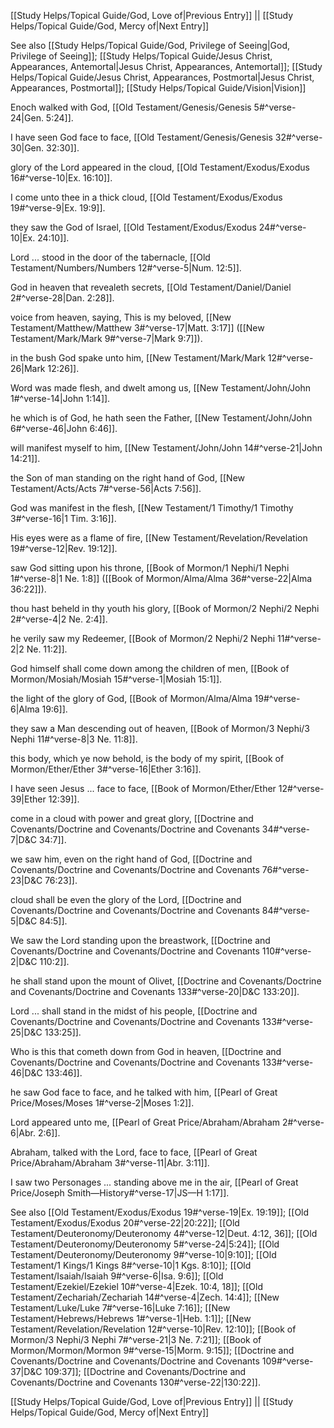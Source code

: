 [[Study Helps/Topical Guide/God, Love of|Previous Entry]]  ||  [[Study Helps/Topical Guide/God, Mercy of|Next Entry]]

 See also [[Study Helps/Topical Guide/God, Privilege of Seeing|God, Privilege of Seeing]]; [[Study Helps/Topical Guide/Jesus Christ, Appearances, Antemortal|Jesus Christ, Appearances, Antemortal]]; [[Study Helps/Topical Guide/Jesus Christ, Appearances, Postmortal|Jesus Christ, Appearances, Postmortal]]; [[Study Helps/Topical Guide/Vision|Vision]]

 Enoch walked with God, [[Old Testament/Genesis/Genesis 5#^verse-24|Gen. 5:24]].

 I have seen God face to face, [[Old Testament/Genesis/Genesis 32#^verse-30|Gen. 32:30]].

 glory of the Lord appeared in the cloud, [[Old Testament/Exodus/Exodus 16#^verse-10|Ex. 16:10]].

 I come unto thee in a thick cloud, [[Old Testament/Exodus/Exodus 19#^verse-9|Ex. 19:9]].

 they saw the God of Israel, [[Old Testament/Exodus/Exodus 24#^verse-10|Ex. 24:10]].

 Lord ... stood in the door of the tabernacle, [[Old Testament/Numbers/Numbers 12#^verse-5|Num. 12:5]].

 God in heaven that revealeth secrets, [[Old Testament/Daniel/Daniel 2#^verse-28|Dan. 2:28]].

 voice from heaven, saying, This is my beloved, [[New Testament/Matthew/Matthew 3#^verse-17|Matt. 3:17]] ([[New Testament/Mark/Mark 9#^verse-7|Mark 9:7]]).

 in the bush God spake unto him, [[New Testament/Mark/Mark 12#^verse-26|Mark 12:26]].

 Word was made flesh, and dwelt among us, [[New Testament/John/John 1#^verse-14|John 1:14]].

 he which is of God, he hath seen the Father, [[New Testament/John/John 6#^verse-46|John 6:46]].

 will manifest myself to him, [[New Testament/John/John 14#^verse-21|John 14:21]].

 the Son of man standing on the right hand of God, [[New Testament/Acts/Acts 7#^verse-56|Acts 7:56]].

 God was manifest in the flesh, [[New Testament/1 Timothy/1 Timothy 3#^verse-16|1 Tim. 3:16]].

 His eyes were as a flame of fire, [[New Testament/Revelation/Revelation 19#^verse-12|Rev. 19:12]].

 saw God sitting upon his throne, [[Book of Mormon/1 Nephi/1 Nephi 1#^verse-8|1 Ne. 1:8]] ([[Book of Mormon/Alma/Alma 36#^verse-22|Alma 36:22]]).

 thou hast beheld in thy youth his glory, [[Book of Mormon/2 Nephi/2 Nephi 2#^verse-4|2 Ne. 2:4]].

 he verily saw my Redeemer, [[Book of Mormon/2 Nephi/2 Nephi 11#^verse-2|2 Ne. 11:2]].

 God himself shall come down among the children of men, [[Book of Mormon/Mosiah/Mosiah 15#^verse-1|Mosiah 15:1]].

 the light of the glory of God, [[Book of Mormon/Alma/Alma 19#^verse-6|Alma 19:6]].

 they saw a Man descending out of heaven, [[Book of Mormon/3 Nephi/3 Nephi 11#^verse-8|3 Ne. 11:8]].

 this body, which ye now behold, is the body of my spirit, [[Book of Mormon/Ether/Ether 3#^verse-16|Ether 3:16]].

 I have seen Jesus ... face to face, [[Book of Mormon/Ether/Ether 12#^verse-39|Ether 12:39]].

 come in a cloud with power and great glory, [[Doctrine and Covenants/Doctrine and Covenants/Doctrine and Covenants 34#^verse-7|D&C 34:7]].

 we saw him, even on the right hand of God, [[Doctrine and Covenants/Doctrine and Covenants/Doctrine and Covenants 76#^verse-23|D&C 76:23]].

 cloud shall be even the glory of the Lord, [[Doctrine and Covenants/Doctrine and Covenants/Doctrine and Covenants 84#^verse-5|D&C 84:5]].

 We saw the Lord standing upon the breastwork, [[Doctrine and Covenants/Doctrine and Covenants/Doctrine and Covenants 110#^verse-2|D&C 110:2]].

 he shall stand upon the mount of Olivet, [[Doctrine and Covenants/Doctrine and Covenants/Doctrine and Covenants 133#^verse-20|D&C 133:20]].

 Lord ... shall stand in the midst of his people, [[Doctrine and Covenants/Doctrine and Covenants/Doctrine and Covenants 133#^verse-25|D&C 133:25]].

 Who is this that cometh down from God in heaven, [[Doctrine and Covenants/Doctrine and Covenants/Doctrine and Covenants 133#^verse-46|D&C 133:46]].

 he saw God face to face, and he talked with him, [[Pearl of Great Price/Moses/Moses 1#^verse-2|Moses 1:2]].

 Lord appeared unto me, [[Pearl of Great Price/Abraham/Abraham 2#^verse-6|Abr. 2:6]].

 Abraham, talked with the Lord, face to face, [[Pearl of Great Price/Abraham/Abraham 3#^verse-11|Abr. 3:11]].

 I saw two Personages ... standing above me in the air, [[Pearl of Great Price/Joseph Smith—History#^verse-17|JS—H 1:17]].

 See also [[Old Testament/Exodus/Exodus 19#^verse-19|Ex. 19:19]]; [[Old Testament/Exodus/Exodus 20#^verse-22|20:22]]; [[Old Testament/Deuteronomy/Deuteronomy 4#^verse-12|Deut. 4:12, 36]]; [[Old Testament/Deuteronomy/Deuteronomy 5#^verse-24|5:24]]; [[Old Testament/Deuteronomy/Deuteronomy 9#^verse-10|9:10]]; [[Old Testament/1 Kings/1 Kings 8#^verse-10|1 Kgs. 8:10]]; [[Old Testament/Isaiah/Isaiah 9#^verse-6|Isa. 9:6]]; [[Old Testament/Ezekiel/Ezekiel 10#^verse-4|Ezek. 10:4, 18]]; [[Old Testament/Zechariah/Zechariah 14#^verse-4|Zech. 14:4]]; [[New Testament/Luke/Luke 7#^verse-16|Luke 7:16]]; [[New Testament/Hebrews/Hebrews 1#^verse-1|Heb. 1:1]]; [[New Testament/Revelation/Revelation 12#^verse-10|Rev. 12:10]]; [[Book of Mormon/3 Nephi/3 Nephi 7#^verse-21|3 Ne. 7:21]]; [[Book of Mormon/Mormon/Mormon 9#^verse-15|Morm. 9:15]]; [[Doctrine and Covenants/Doctrine and Covenants/Doctrine and Covenants 109#^verse-37|D&C 109:37]]; [[Doctrine and Covenants/Doctrine and Covenants/Doctrine and Covenants 130#^verse-22|130:22]].

[[Study Helps/Topical Guide/God, Love of|Previous Entry]]  ||  [[Study Helps/Topical Guide/God, Mercy of|Next Entry]]